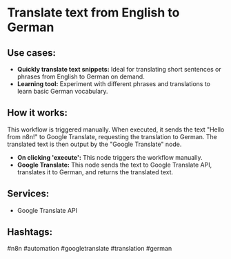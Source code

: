# Translate text from English to German

## Use cases:

*   **Quickly translate text snippets:** Ideal for translating short sentences or phrases from English to German on demand.
*   **Learning tool:**  Experiment with different phrases and translations to learn basic German vocabulary.

## How it works:

This workflow is triggered manually.  When executed, it sends the text "Hello from n8n!" to Google Translate, requesting the translation to German. The translated text is then output by the "Google Translate" node.

*   **On clicking 'execute':** This node triggers the workflow manually.
*   **Google Translate:** This node sends the text to Google Translate API, translates it to German, and returns the translated text.

## Services:

*   Google Translate API

## Hashtags:

#n8n #automation #googletranslate #translation #german
